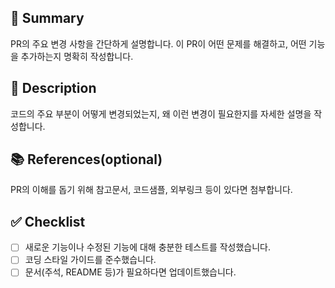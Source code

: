 ## 📌 Summary
PR의 주요 변경 사항을 간단하게 설명합니다. 이 PR이 어떤 문제를 해결하고, 어떤 기능을 추가하는지 명확히 작성합니다.

## 📝 Description
코드의 주요 부분이 어떻게 변경되었는지, 왜 이런 변경이 필요한지를 자세한 설명을 작성합니다.

## 📚 References(optional)
PR의 이해를 돕기 위해 참고문서, 코드샘플, 외부링크 등이 있다면 첨부합니다.

## ✅ Checklist
- [ ] 새로운 기능이나 수정된 기능에 대해 충분한 테스트를 작성했습니다.
- [ ] 코딩 스타일 가이드를 준수했습니다.
- [ ] 문서(주석, README 등)가 필요하다면 업데이트했습니다.
